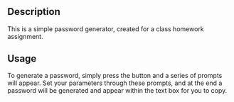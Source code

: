 # <Simple-Password-Generator>

## Description

This is a simple password generator, created for a class homework assignment.

## Usage

To generate a password, simply press the button and a series of prompts will appear. Set your parameters through these prompts, and at the end a password will be generated and appear within the text box for you to copy.